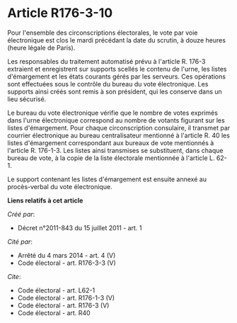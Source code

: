 # Article R176-3-10

Pour l'ensemble des circonscriptions électorales, le vote par voie électronique est clos le mardi précédant la date du
scrutin, à douze heures (heure légale de Paris). 

Les responsables du traitement automatisé prévu à l'article R. 176-3 extraient et enregistrent sur supports scellés le
contenu de l'urne, les listes d'émargement et les états courants gérés par les serveurs. Ces opérations sont effectuées sous
le contrôle du bureau du vote électronique. Les supports ainsi créés sont remis à son président, qui les conserve dans un
lieu sécurisé. 

Le bureau du vote électronique vérifie que le nombre de votes exprimés dans l'urne électronique correspond au nombre de
votants figurant sur les listes d'émargement. Pour chaque circonscription consulaire, il transmet par courrier électronique
au bureau centralisateur mentionné à l'article R. 40 les listes d'émargement correspondant aux bureaux de vote mentionnés à
l'article R. 176-1-3. Les listes ainsi transmises se substituent, dans chaque bureau de vote, à la copie de la liste
électorale mentionnée à l'article L. 62-1. 

Le support contenant les listes d'émargement est ensuite annexé au procès-verbal du vote électronique.

**Liens relatifs à cet article**

_Créé par_:

  - Décret n°2011-843 du 15 juillet 2011 - art. 1

_Cité par_:

  - Arrêté du 4 mars 2014 - art. 4 (V)
  - Code électoral - art. R176-3-3 (V)

_Cite_:

  - Code électoral - art. L62-1
  - Code électoral - art. R176-1-3 (V)
  - Code électoral - art. R176-3 (V)
  - Code électoral - art. R40

